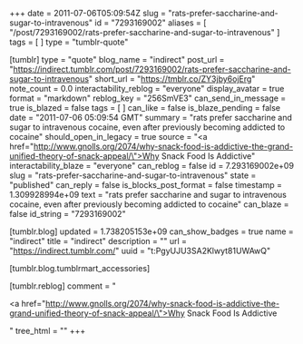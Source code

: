 +++
date = 2011-07-06T05:09:54Z
slug = "rats-prefer-saccharine-and-sugar-to-intravenous"
id = "7293169002"
aliases = [ "/post/7293169002/rats-prefer-saccharine-and-sugar-to-intravenous" ]
tags = [ ]
type = "tumblr-quote"

[tumblr]
type = "quote"
blog_name = "indirect"
post_url = "https://indirect.tumblr.com/post/7293169002/rats-prefer-saccharine-and-sugar-to-intravenous"
short_url = "https://tmblr.co/ZY3jby6ojErg"
note_count = 0.0
interactability_reblog = "everyone"
display_avatar = true
format = "markdown"
reblog_key = "256SmVE3"
can_send_in_message = true
is_blazed = false
tags = [ ]
can_like = false
is_blaze_pending = false
date = "2011-07-06 05:09:54 GMT"
summary = "rats prefer saccharine and sugar to intravenous cocaine, even after previously becoming addicted to cocaine"
should_open_in_legacy = true
source = "<a href=\"http://www.gnolls.org/2074/why-snack-food-is-addictive-the-grand-unified-theory-of-snack-appeal/\">Why Snack Food Is Addictive</a>"
interactability_blaze = "everyone"
can_reblog = false
id = 7.293169002e+09
slug = "rats-prefer-saccharine-and-sugar-to-intravenous"
state = "published"
can_reply = false
is_blocks_post_format = false
timestamp = 1.309928994e+09
text = "rats prefer saccharine and sugar to intravenous cocaine, even after previously becoming addicted to cocaine"
can_blaze = false
id_string = "7293169002"

[tumblr.blog]
updated = 1.738205153e+09
can_show_badges = true
name = "indirect"
title = "indirect"
description = ""
url = "https://indirect.tumblr.com/"
uuid = "t:PgyUJU3SA2Klwyt81UWAwQ"

[tumblr.blog.tumblrmart_accessories]

[tumblr.reblog]
comment = "<p><a href=\"http://www.gnolls.org/2074/why-snack-food-is-addictive-the-grand-unified-theory-of-snack-appeal/\">Why Snack Food Is Addictive</a></p>"
tree_html = ""
+++
